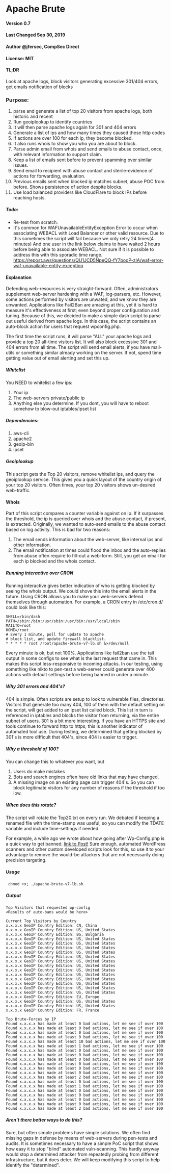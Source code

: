 # Apache Brute

#### Version 0.7

#### Last Changed Sep 30, 2019

#### Author @jfersec, CompSec Direct

#### License: MIT

#### TL;DR

Look at apache logs, block visitors generating excessive 301/404 errors, get emails notification of blocks

### Purpose:

1. parse and generate a list of top 20 visitors from apache logs, both historic and recent
2. Run geoiplookup to identify countries
3. It will then parse apache logs again for 301 and 404 errors
4. Generate a list of ips and how many times they caused these http codes
5. If actions are over 100 for each ip, they become blocked.
6. It also runs whois to show you who you are about to block.
7. Parse admin email from whois and send emails to abuse contact, once, with relevant information to support claim.
8. Keep a list of emails sent before to prevent spamming over similar issues.
9. Send email to recipient with abuse contact and sterile-evidence of actions for forwarding, evaluation.
10. Previous emails sent when blocked ip matches subnet, abuse POC from before. Shows persistence of action despite blocks.
11. Use load balanced providers like CloudFlare to block IPs before reaching hosts.

##### Todo:

- Re-test from scratch.
- It's common for WAFUnavailableEntityException Error to occur when associating WEBACL with
  Load Balancer or other valid resource. Due to this sometimes the script will fail because we only
  retry 24 times(4 minutes) And one user in the link below claims to have waited 2 hours before being
  able to associate WEBACL. Not sure if it is possible to address this with this sporadic time range.
  https://repost.aws/questions/QU1JCD5NpeQQ-fY7booP-zIA/waf-error-waf-unavailable-entity-exception

#### Explanation

Defending web-resources is very straight-forward. Often, administrators supplement web-server hardening with a WAF, log-parsers, etc.
However, some actions performed by visitors are unwated, and we know they are unwanted. Applications like Fail2Ban are amazing at this, yet it is hard to measure it's effectiveness at first; even beyond proper configuration and tuning.
Because of this, we decided to make a simple dash script to parse out useful derived from apache logs. In this case, the script contains an auto-block action for users that request wpconfig.php.

The first time the script runs, it will parse "ALL" your apache logs and provide a top 20 all-time visitors list.
It will also block excessive 301 and 404 errors from all time. The script will send email alerts, if you have mail-utils or something similar already working on the server. If not, spend time getting value out of email alerting and set this up.

##### Whitelist

You NEED to whitelist a few ips:

1. Your ip
2. The web-servers private/public ip
3. Anything else you determine.
   If you dont, you will have to reboot somehow to blow-out iptables/ipset list

##### Dependencies:

1. aws-cli
2. apache2
3. geoip-bin
4. ipset

##### Geoiplookup

This script gets the Top 20 visitors, remove whitelist ips, and query the geoiplookup service. This gives you a quick layout of the country origin of your top 20 visitors.
Often times, your top 20 visitors shows un-desired web-traffic.

#### Whois

Part of this script compares a counter variable against on ip. If it surpasses the threshold, the ip is queried over whois and the abuse contact, if present, is extracted.
Originally, we wanted to auto-send emails to the abuse contact based on log activity. This is bad for two reasons:

1. The email sends information about the web-server, like internal ips and other information.
2. The email notification at times could flood the inbox and the auto-replies from abuse often require to fill-out a web-form.
   Still, you get an email for each ip blocked and the whois contact.

##### Running interactive over CRON

Running interactive gives better indication of who is getting blocked by seeing the whois output. We could shove this into the email alerts in the future.
Using CRON allows you to make your web-servers defend themselves through automation.
For example, a CRON entry in /etc/cron.d/ could look like this:

```
SHELL=/bin/dash
PATH=/sbin:/bin:/usr/sbin:/usr/bin:/usr/local/sbin
MAILTO=root
HOME=/root
# Every 1 minute, poll for update to apache
# block list, and update firewall blacklist.
* * * * * root /root/apache-brute-v7-lb.sh &>/dev/null
```

Every minute is ok, but not 100%. Applications like fail2ban use the tail output in some configs to see what is the last request that came in. This makes this script less-responsive to incoming attacks.
In our testing, using something like nikto to pen-test a web-server could generate over 400 actions with default settings before being banned in under a minute.

##### Why 301 errors and 404's?

404 is simple. Often scripts are setup to look to vulnerable files, directories. Visitors that generate too many 404, 100 of them with the default setting on the script, will get added to an ipset list called block. This list in turn is referenced in iptables and blocks the visitor from returning, via the entire subnet of users.
301 is a bit more interesting. If you have an HTTPS site and tools continue to forward http to https, this is another indicator of automated tool use. During testing, we determined that getting blocked by 301's is more difficult that 404's, since 404 is easier to trigger.

##### Why a threshold of 100?

You can change this to whatever you want, but

1. Users do make mistakes
2. Bots and search engines often have old links that may have changed.
3. A missing image on an existing page can trigger 404's.
   So you can block legitimate visitors for any number of reasons if the threshold if too low.

##### When does this rotate?

The script will rotate the Top20.txt on every run. We debated if keeping a renamed file with the time-stamp was useful, so you can modify the TDATE variable and include time-settings if needed.

For example, a while ago we wrote about how going after Wp-Config.php is a quick way to get banned.
[link to Post!](https://compsecdirect.com/why-going-after-wp-config-is-a-quick-way-to-get-banned/)
Sure enough, automated WordPress scanners and other custom developed scripts look for this, so use it to your advantage to remove the would-be attackers that are not necessarily doing precision targeting.

##### Usage

` chmod +x; ./apache-brute-v7-lb.sh`

##### Output

```
Top Visitors that requested wp-config
<Results of auto-bans would be here>

Current Top Visitors by Country
x.x.x.x GeoIP Country Edition: CN, China
x.x.x.x GeoIP Country Edition: US, United States
x.x.x.x GeoIP Country Edition: BG, Bulgaria
x.x.x.x GeoIP Country Edition: US, United States
x.x.x.x GeoIP Country Edition: US, United States
x.x.x.x GeoIP Country Edition: US, United States
x.x.x.x GeoIP Country Edition: US, United States
x.x.x.x GeoIP Country Edition: US, United States
x.x.x.x GeoIP Country Edition: US, United States
x.x.x.x GeoIP Country Edition: US, United States
x.x.x.x GeoIP Country Edition: US, United States
x.x.x.x GeoIP Country Edition: US, United States
x.x.x.x GeoIP Country Edition: US, United States
x.x.x.x GeoIP Country Edition: US, United States
x.x.x.x GeoIP Country Edition: US, United States
x.x.x.x GeoIP Country Edition: US, United States
x.x.x.x GeoIP Country Edition: EU, Europe
x.x.x.x GeoIP Country Edition: US, United States
x.x.x.x GeoIP Country Edition: US, United States
x.x.x.x GeoIP Country Edition: FR, France

Top Brute-Forces by IP
Found x.x.x.x has made at least 0 bad actions, let me see if over 100
Found x.x.x.x has made at least 0 bad actions, let me see if over 100
Found x.x.x.x has made at least 0 bad actions, let me see if over 100
Found x.x.x.x has made at least 0 bad actions, let me see if over 100
Found x.x.x.x has made at least 10 bad actions, let me see if over 100
Found x.x.x.x has made at least 1 bad actions, let me see if over 100
Found x.x.x.x has made at least 0 bad actions, let me see if over 100
Found x.x.x.x has made at least 0 bad actions, let me see if over 100
Found x.x.x.x has made at least 0 bad actions, let me see if over 100
Found x.x.x.x has made at least 0 bad actions, let me see if over 100
Found x.x.x.x has made at least 0 bad actions, let me see if over 100
Found x.x.x.x has made at least 0 bad actions, let me see if over 100
Found x.x.x.x has made at least 2 bad actions, let me see if over 100
Found x.x.x.x has made at least 0 bad actions, let me see if over 100
Found x.x.x.x has made at least 1 bad actions, let me see if over 100
Found x.x.x.x has made at least 0 bad actions, let me see if over 100
Found x.x.x.x has made at least 0 bad actions, let me see if over 100
Found x.x.x.x has made at least 0 bad actions, let me see if over 100
Found x.x.x.x has made at least 0 bad actions, let me see if over 100
Found x.x.x.x has made at least 2 bad actions, let me see if over 100
```

##### Aren't there better ways to do this?

Sure, but often simple problems have simple solutions. We often find missing gaps in defense by means of web-servers during pen-tests and audits. It is sometimes necessary to have a simple PoC script that shows how easy it to stop "blind" automated vuln-scanning.
This hardly anyway would stop a determined attacker from repeatedly probing from different infrastructure, but it does deter.
We will keep modifying this script to help identify the "determined".
